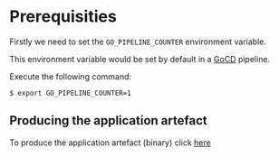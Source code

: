# Prerequisities

Firstly we need to set the `GO_PIPELINE_COUNTER` environment variable.

This environment variable would be set by default in a [GoCD](https://www.gocd.org/) pipeline.

Execute the following command:

```
$ export GO_PIPELINE_COUNTER=1
```

## Producing the application artefact

To produce the application artefact (binary) click [here](2-producing-application-artefact.md)